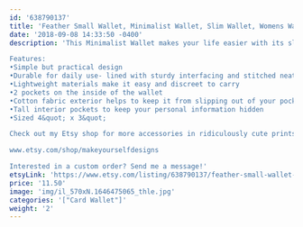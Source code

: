 ```yaml
---
id: '638790137'
title: 'Feather Small Wallet, Minimalist Wallet, Slim Wallet, Womens Wallet, Travel Wallet, Vegan Wallet, Card Wallet, Credit Card Wallet, Wallet'
date: '2018-09-08 14:33:50 -0400'
description: 'This Minimalist Wallet makes your life easier with its slim design, making it easy to keep a wallet in your pocket. Functioning as a regular wallet, it easily holds your frequently used cards, IDs, business cards, and some folded bills. Perfect to take on a night out or to travel with to keep your personal information safe. Practical to run errands with, as it stays on your body when you need it.

Features:
•Simple but practical design
•Durable for daily use- lined with sturdy interfacing and stitched neatly with experience
•Lightweight materials make it easy and discreet to carry
•2 pockets on the inside of the wallet
•Cotton fabric exterior helps to keep it from slipping out of your pocket
•Tall interior pockets to keep your personal information hidden
•Sized 4&quot; x 3&quot; 

Check out my Etsy shop for more accessories in ridiculously cute prints:

www.etsy.com/shop/makeyourselfdesigns

Interested in a custom order? Send me a message!'
etsyLink: 'https://www.etsy.com/listing/638790137/feather-small-wallet-minimalist-wallet?utm_source=synctostaticsite&utm_medium=api&utm_campaign=api'
price: '11.50'
image: 'img/il_570xN.1646475065_thle.jpg'
categories: '["Card Wallet"]'
weight: '2'
---
```

